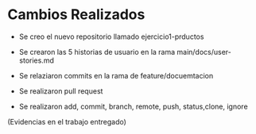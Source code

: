 
# Cambios Realizados
- Se creo el nuevo repositorio llamado ejercicio1-prductos

- Se crearon las 5 historias de usuario en la rama main/docs/user-stories.md

- Se relaziaron commits en la rama de feature/docuemtacion 

- Se realizaron pull request

- Se realizaron add, commit, branch, remote, push, status,clone, ignore

(Evidencias en el trabajo entregado)
